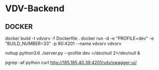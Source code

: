 # VDV-Backend

## DOCKER
docker build -t vdvsrv -f Dockerfile .
docker run -d -e "PROFILE=dev" -e "BUILD_NUMBER=33" -p 80:4201 --name vdvsrv vdvsrv


nohup python3.6 ./server.py --profile dev >/dev/null 2>/dev/null &

pgrep -af python
curl http://185.185.40.39:4201/vdv/swagger-ui/